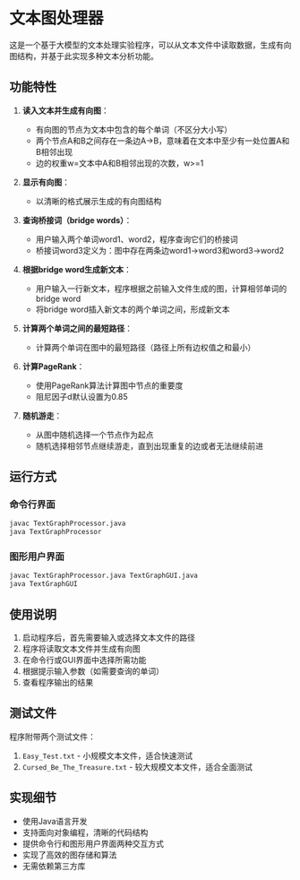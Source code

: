 # 文本图处理器

这是一个基于大模型的文本处理实验程序，可以从文本文件中读取数据，生成有向图结构，并基于此实现多种文本分析功能。

## 功能特性

1. **读入文本并生成有向图**：
   - 有向图的节点为文本中包含的每个单词（不区分大小写）
   - 两个节点A和B之间存在一条边A→B，意味着在文本中至少有一处位置A和B相邻出现
   - 边的权重w=文本中A和B相邻出现的次数，w>=1

2. **显示有向图**：
   - 以清晰的格式展示生成的有向图结构

3. **查询桥接词（bridge words）**：
   - 用户输入两个单词word1、word2，程序查询它们的桥接词
   - 桥接词word3定义为：图中存在两条边word1→word3和word3→word2

4. **根据bridge word生成新文本**：
   - 用户输入一行新文本，程序根据之前输入文件生成的图，计算相邻单词的bridge word
   - 将bridge word插入新文本的两个单词之间，形成新文本

5. **计算两个单词之间的最短路径**：
   - 计算两个单词在图中的最短路径（路径上所有边权值之和最小）

6. **计算PageRank**：
   - 使用PageRank算法计算图中节点的重要度
   - 阻尼因子d默认设置为0.85

7. **随机游走**：
   - 从图中随机选择一个节点作为起点
   - 随机选择相邻节点继续游走，直到出现重复的边或者无法继续前进

## 运行方式

### 命令行界面

```bash
javac TextGraphProcessor.java
java TextGraphProcessor
```

### 图形用户界面

```bash
javac TextGraphProcessor.java TextGraphGUI.java
java TextGraphGUI
```

## 使用说明

1. 启动程序后，首先需要输入或选择文本文件的路径
2. 程序将读取文本文件并生成有向图
3. 在命令行或GUI界面中选择所需功能
4. 根据提示输入参数（如需要查询的单词）
5. 查看程序输出的结果

## 测试文件

程序附带两个测试文件：
1. `Easy_Test.txt` - 小规模文本文件，适合快速测试
2. `Cursed_Be_The_Treasure.txt` - 较大规模文本文件，适合全面测试

## 实现细节

- 使用Java语言开发
- 支持面向对象编程，清晰的代码结构
- 提供命令行和图形用户界面两种交互方式
- 实现了高效的图存储和算法
- 无需依赖第三方库 


